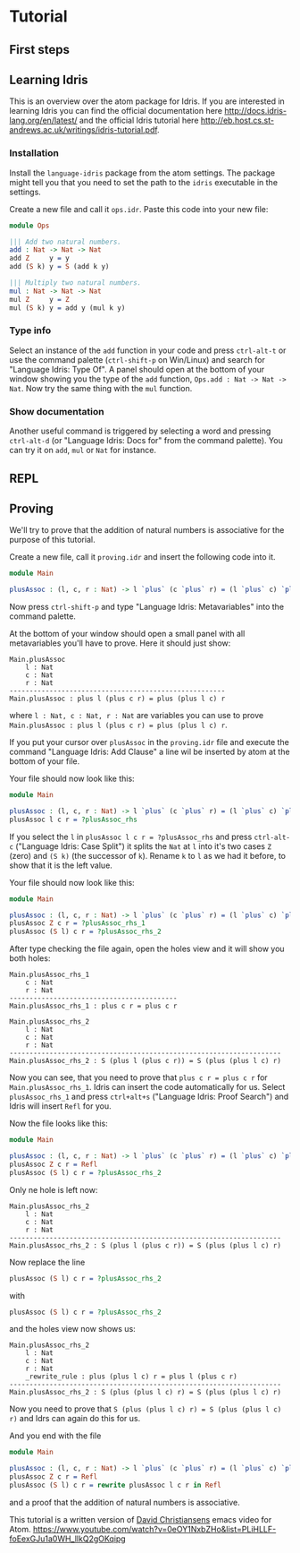# Tutorial

## First steps

## Learning Idris

This is an overview over the atom package for Idris.
If you are interested in learning Idris you can find the official documentation here http://docs.idris-lang.org/en/latest/ and the official Idris tutorial here http://eb.host.cs.st-andrews.ac.uk/writings/idris-tutorial.pdf.

### Installation

Install the `language-idris` package from the atom settings.
The package might tell you that you need to set the path to the `idris` executable
in the settings.

Create a new file and call it `ops.idr`.
Paste this code into your new file:

```idris
module Ops

||| Add two natural numbers.
add : Nat -> Nat -> Nat
add Z     y = y
add (S k) y = S (add k y)

||| Multiply two natural numbers.
mul : Nat -> Nat -> Nat
mul Z     y = Z
mul (S k) y = add y (mul k y)
```

### Type info

Select an instance of the `add` function in your code and press `ctrl-alt-t` or use the command palette (`ctrl-shift-p` on Win/Linux) and search for "Language Idris: Type Of".
A panel should open at the bottom of your window showing you the type of the `add` function, `Ops.add : Nat -> Nat -> Nat`.
Now try the same thing with the `mul` function.

### Show documentation

Another useful command is triggered by selecting a word and pressing `ctrl-alt-d` (or "Language Idris: Docs for" from the command palette). You can try it on `add`, `mul` or `Nat` for instance.

## REPL

## Proving

We'll try to prove that the addition of natural numbers is associative for the
purpose of this tutorial.

Create a new file, call it `proving.idr` and insert the following code into it.

```idris
module Main

plusAssoc : (l, c, r : Nat) -> l `plus` (c `plus` r) = (l `plus` c) `plus` r
```

Now press `ctrl-shift-p` and type "Language Idris: Metavariables" into the command palette.

At the bottom of your window should open a small panel with all metavariables you'll have to prove.
Here it should just show:
```
Main.plusAssoc
    l : Nat
    c : Nat
    r : Nat
------------------------------------------------------
Main.plusAssoc : plus l (plus c r) = plus (plus l c) r
```
where `l : Nat, c : Nat, r : Nat` are variables you can use to prove
`Main.plusAssoc : plus l (plus c r) = plus (plus l c) r`.

If you put your cursor over `plusAssoc` in the `proving.idr` file and execute the command "Language Idris: Add Clause" a line wil be inserted by atom at the bottom of your file.

Your file should now look like this:
```idris
module Main

plusAssoc : (l, c, r : Nat) -> l `plus` (c `plus` r) = (l `plus` c) `plus` r
plusAssoc l c r = ?plusAssoc_rhs
```

If you select the `l` in `plusAssoc l c r = ?plusAssoc_rhs` and press `ctrl-alt-c` ("Language Idris: Case Split") it splits the `Nat` at `l`
into it's two cases `Z` (zero) and `(S k)` (the successor of `k`).
Rename `k` to `l` as we had it before, to show that it is the left value.

Your file should now look like this:
```idris
module Main

plusAssoc : (l, c, r : Nat) -> l `plus` (c `plus` r) = (l `plus` c) `plus` r
plusAssoc Z c r = ?plusAssoc_rhs_1
plusAssoc (S l) c r = ?plusAssoc_rhs_2
```

After type checking the file again, open the holes view and it will show you both holes:

```
Main.plusAssoc_rhs_1
    c : Nat
    r : Nat
------------------------------------------
Main.plusAssoc_rhs_1 : plus c r = plus c r

Main.plusAssoc_rhs_2
    l : Nat
    c : Nat
    r : Nat
--------------------------------------------------------------------
Main.plusAssoc_rhs_2 : S (plus l (plus c r)) = S (plus (plus l c) r)
```

Now you can see, that you need to prove that `plus c r = plus c r` for `Main.plusAssoc_rhs_1`. Idris can insert the code automatically for us. Select `plusAssoc_rhs_1` and press `ctrl+alt+s` ("Language Idris: Proof Search") and Idris will insert `Refl` for you.

Now the file looks like this:
```idris
module Main

plusAssoc : (l, c, r : Nat) -> l `plus` (c `plus` r) = (l `plus` c) `plus` r
plusAssoc Z c r = Refl
plusAssoc (S l) c r = ?plusAssoc_rhs_2
```

Only ne hole is left now:

```
Main.plusAssoc_rhs_2
    l : Nat
    c : Nat
    r : Nat
--------------------------------------------------------------------
Main.plusAssoc_rhs_2 : S (plus l (plus c r)) = S (plus (plus l c) r)
```

Now replace the line

```idris
plusAssoc (S l) c r = ?plusAssoc_rhs_2
```

with

```idris
plusAssoc (S l) c r = ?plusAssoc_rhs_2
```

and the holes view now shows us:

```
Main.plusAssoc_rhs_2
    l : Nat
    c : Nat
    r : Nat
    _rewrite_rule : plus (plus l c) r = plus l (plus c r)
--------------------------------------------------------------------
Main.plusAssoc_rhs_2 : S (plus (plus l c) r) = S (plus (plus l c) r)
```

Now you need to prove that `S (plus (plus l c) r) = S (plus (plus l c) r)` and Idrs can again do this for us.

And you end with the file

```idris
module Main

plusAssoc : (l, c, r : Nat) -> l `plus` (c `plus` r) = (l `plus` c) `plus` r
plusAssoc Z c r = Refl
plusAssoc (S l) c r = rewrite plusAssoc l c r in Refl
```

and a proof that the addition of natural numbers is associative.

This tutorial is a written version of [David Christiansens](https://twitter.com/d_christiansen) emacs video for Atom.
https://www.youtube.com/watch?v=0eOY1NxbZHo&list=PLiHLLF-foEexGJu1a0WH_llkQ2gOKqipg
